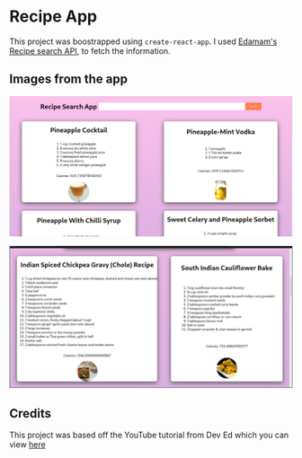 # Recipe App

This project was boostrapped using `create-react-app`. I used [Edamam's Recipe search API](https://developer.edamam.com/edamam-recipe-api), to fetch the information.

## Images from the app

![](pic-selected-201012-2115-15.png)

![](pic-selected-201012-2115-55.png)

## Credits

This project was based off the YouTube tutorial from Dev Ed which you can view [here]("https://youtu.be/U9T6YkEDkMo")

